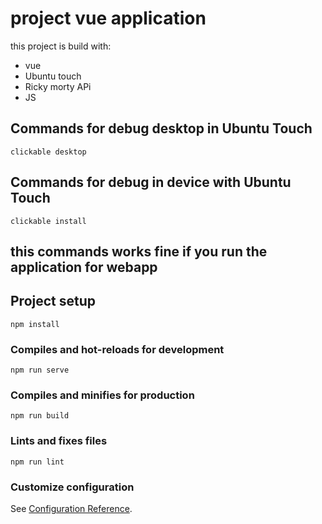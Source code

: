 # project vue application
this project is build with:
- vue
- Ubuntu touch
- Ricky morty APi
- JS

## Commands for debug desktop in Ubuntu Touch
```
clickable desktop
```
## Commands for debug in device with Ubuntu Touch
```
clickable install
```
## this commands works fine if you run the application for webapp

## Project setup
```
npm install
```

### Compiles and hot-reloads for development
```
npm run serve
```

### Compiles and minifies for production
```
npm run build
```

### Lints and fixes files
```
npm run lint
```

### Customize configuration
See [Configuration Reference](https://cli.vuejs.org/config/).
